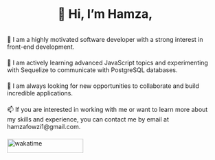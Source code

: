   <div class="container" style="display: flex; justify-content: center; align-items: center; flex-direction: column">
    <h1 style="color: #33333; margin-bottom: 20px">👋 Hi, I’m Hamza,</h1>
    <ul
      style="list-style: none; color: #33333; display: flex; justify-content: center; align-items:flex-start; flex-direction: column; gap: 20px ">
      <li>👀 I am a highly motivated software developer with a strong interest in front-end development.</li>
      <li>🌱 I am actively learning advanced JavaScript topics and experimenting with Sequelize to communicate with
        PostgreSQL databases.</li>
      <li>💞️ I am always looking for new opportunities to collaborate and build incredible applications.</li>
      <li>📫 If you are interested in working with me or want to learn more about my skills and experience, you can
        contact me by email at hamzafowzi1@gmail.com.</li>
      <li>
          <img style="width: 177px; height: 33px" src="https://wakatime.com/badge/user/c1e853d7-9296-4c70-9e1c-0272f27968ae.svg" alt="wakatime" />
          <!-- <img style="width: 500px; height: 500px" src="https://wakatime.com/share/@Fouzih/e4f1f354-53bc-439d-99da-7fef0c47d0bd.svg" alt="wakatime"> -->
      </li>
    </ul>
  </div>


<!---
FouziH/FouziH is a ✨ special ✨ repository because its `README.md` (this file) appears on your GitHub profile.
You can click the Preview link to take a look at your changes.
--->
